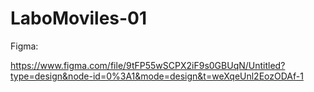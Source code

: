 # LaboMoviles-01

Figma: 

https://www.figma.com/file/9tFP55wSCPX2iF9s0GBUqN/Untitled?type=design&node-id=0%3A1&mode=design&t=weXqeUnl2EozODAf-1
